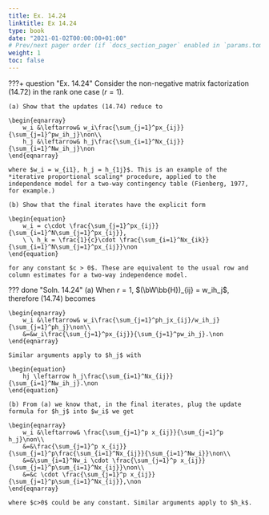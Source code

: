 ```yaml
---
title: Ex. 14.24
linktitle: Ex 14.24
type: book
date: "2021-01-02T00:00:00+01:00"
# Prev/next pager order (if `docs_section_pager` enabled in `params.toml`)
weight: 1
toc: false
---
```


???+ question "Ex. 14.24"
	Consider the non-negative matrix factorization (14.72) in the rank one case ($r=1$). 
	
    (a) Show that the updates (14.74) reduce to 
	
    \begin{eqnarray}
		w_i &\leftarrow& w_i\frac{\sum_{j=1}^px_{ij}}{\sum_{j=1}^pw_ih_j}\non\\
		h_j &\leftarrow& h_j\frac{\sum_{i=1}^Nx_{ij}}{\sum_{i=1}^Nw_ih_j}\non
	\end{eqnarray}
	
    where $w_i = w_{i1}, h_j = h_{1j}$. This is an example of the *iterative proportional scaling* procedure, applied to the independence model for a two-way contingency table (Fienberg, 1977, for example.)
	
    (b) Show that the final iterates have the explicit form 
	
    \begin{equation}
		w_i = c\cdot \frac{\sum_{j=1}^px_{ij}}{\sum_{i=1}^N\sum_{j=1}^px_{ij}}, 
		\ \ h_k = \frac{1}{c}\cdot \frac{\sum_{i=1}^Nx_{ik}}{\sum_{i=1}^N\sum_{j=1}^px_{ij}}\non
	\end{equation}	
	
    for any constant $c > 0$. These are equivalent to the usual row and column estimates for a two-way independence model.

??? done "Soln. 14.24"
    (a) When $r = 1$, $(\bW\bb{H})_{ij} = w_ih_j$, therefore (14.74) becomes 
	
    \begin{eqnarray}
		w_i &\leftarrow& w_i\frac{\sum_{j=1}^ph_jx_{ij}/w_ih_j}{\sum_{j=1}^ph_j}\non\\
		&=&w_i\frac{\sum_{j=1}^px_{ij}}{\sum_{j=1}^pw_ih_j}.\non
	\end{eqnarray}
	
    Similar arguments apply to $h_j$ with 
	
    \begin{equation}
		hj \leftarrow h_j\frac{\sum_{i=1}^Nx_{ij}}{\sum_{i=1}^Nw_ih_j}.\non
	\end{equation}
	
	(b) From (a) we know that, in the final iterates, plug the update formula for $h_j$ into $w_i$ we get
	
    \begin{eqnarray}
		w_i &\leftarrow& \frac{\sum_{j=1}^p x_{ij}}{\sum_{j=1}^p h_j}\non\\
		&=&\frac{\sum_{j=1}^p x_{ij}}{\sum_{j=1}^p\frac{\sum_{i=1}^Nx_{ij}}{\sum_{i=1}^Nw_i}}\non\\
		&=&\sum_{i=1}^Nw_i \cdot \frac{\sum_{j=1}^p x_{ij}}{\sum_{j=1}^p\sum_{i=1}^Nx_{ij}}\non\\
		&=&c \cdot \frac{\sum_{j=1}^p x_{ij}}{\sum_{j=1}^p\sum_{i=1}^Nx_{ij}},\non	
	\end{eqnarray}
	
    where $c>0$ could be any constant. Similar arguments apply to $h_k$.